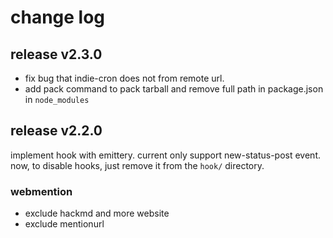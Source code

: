 # change log

## release v2.3.0
* fix bug that indie-cron does not from remote url.
* add pack command to pack tarball
  and remove full path in package.json in `node_modules`

## release v2.2.0
implement hook with emittery.
current only support new-status-post event.
now, to disable hooks, just remove it from the `hook/` directory.

### webmention
* exclude hackmd and more website
* exclude mentionurl
